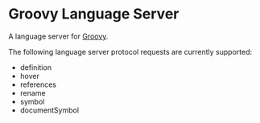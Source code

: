 # Groovy Language Server

A language server for [Groovy](http://groovy-lang.org/).

The following language server protocol requests are currently supported:

* definition
* hover
* references
* rename
* symbol
* documentSymbol